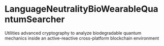 # LanguageNeutralityBioWearableQuantumSearcher
Utilities advanced cryptography to analyze biodegradable quantum mechanics inside an active-reactive cross-platform blockchain environment
